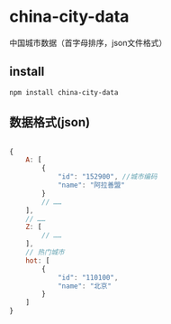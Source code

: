 # china-city-data
中国城市数据（首字母排序，json文件格式）


## install

```shell
npm install china-city-data
```


## 数据格式(json)

```js

{
    A: [
        {
            "id": "152900", //城市编码
            "name": "阿拉善盟"
        }
        // ……
    ],
    // ……
    Z: [
        // ……
    ],
    // 热门城市
    hot: [
        {
            "id": "110100",
            "name": "北京"
        }
    ]
}

```
